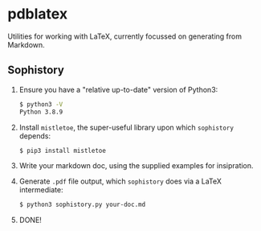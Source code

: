# pdblatex
Utilities for working with LaTeX, currently focussed on generating from Markdown.

## Sophistory

1. Ensure you have a "relative up-to-date" version of Python3:

   ```sh
   $ python3 -V
   Python 3.8.9
   ```
   
1. Install `mistletoe`, the super-useful library upon which `sophistory` depends:

   ```sh
   $ pip3 install mistletoe
   ```

1. Write your markdown doc, using the supplied examples for insipration.
1. Generate `.pdf` file output, which `sophistory` does via a LaTeX intermediate:

   ```sh
   $ python3 sophistory.py your-doc.md
   ```

1. DONE!
